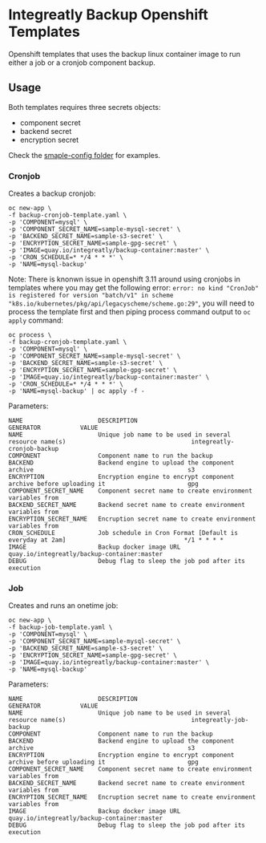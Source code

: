 # Integreatly Backup Openshift Templates

Openshift templates that uses the backup linux container image to run either a job or a cronjob component backup.

## Usage

Both templates requires three secrets objects:

* component secret
* backend secret
* encryption secret

Check the [smaple-config folder](./sample-config) for examples.

### Cronjob

Creates a backup cronjob:

```
oc new-app \
-f backup-cronjob-template.yaml \
-p 'COMPONENT=mysql' \
-p 'COMPONENT_SECRET_NAME=sample-mysql-secret' \
-p 'BACKEND_SECRET_NAME=sample-s3-secret' \
-p 'ENCRYPTION_SECRET_NAME=sample-gpg-secret' \
-p 'IMAGE=quay.io/integreatly/backup-container:master' \
-p 'CRON_SCHEDULE=* */4 * * *' \
-p 'NAME=mysql-backup'
```

Note: There is knonwn issue in openshift 3.11 around using cronjobs in templates where you may get the following error: `error: no kind "CronJob" is registered for version "batch/v1" in scheme "k8s.io/kubernetes/pkg/api/legacyscheme/scheme.go:29"`, you will need to process the template first and then piping process command output to `oc apply` command:

```
oc process \
-f backup-cronjob-template.yaml \
-p 'COMPONENT=mysql' \
-p 'COMPONENT_SECRET_NAME=sample-mysql-secret' \
-p 'BACKEND_SECRET_NAME=sample-s3-secret' \
-p 'ENCRYPTION_SECRET_NAME=sample-gpg-secret' \
-p 'IMAGE=quay.io/integreatly/backup-container:master' \
-p 'CRON_SCHEDULE=* */4 * * *' \
-p 'NAME=mysql-backup' | oc apply -f -
``` 

Parameters:

```
NAME                     DESCRIPTION                                                          GENERATOR           VALUE
NAME                     Unique job name to be used in several resource name(s)                                   integreatly-cronjob-backup
COMPONENT                Component name to run the backup                                                         
BACKEND                  Backend engine to upload the component archive                                           s3
ENCRYPTION               Encryption engine to encrypt component archive before uploading it                       gpg
COMPONENT_SECRET_NAME    Component secret name to create environment variables from                               
BACKEND_SECRET_NAME      Backend secret name to create environment variables from                                 
ENCRYPTION_SECRET_NAME   Encruption secret name to create environment variables from                              
CRON_SCHEDULE            Job schedule in Cron Format [Default is everyday at 2am]                                 */1 * * * *
IMAGE                    Backup docker image URL                                                                  quay.io/integreatly/backup-container:master
DEBUG                    Debug flag to sleep the job pod after its execution  
```

### Job

Creates and runs an onetime job:

```
oc new-app \
-f backup-job-template.yaml \
-p 'COMPONENT=mysql' \
-p 'COMPONENT_SECRET_NAME=sample-mysql-secret' \
-p 'BACKEND_SECRET_NAME=sample-s3-secret' \
-p 'ENCRYPTION_SECRET_NAME=sample-gpg-secret' \
-p 'IMAGE=quay.io/integreatly/backup-container:master' \
-p 'NAME=mysql-backup'
```

Parameters:

```
NAME                     DESCRIPTION                                                          GENERATOR           VALUE
NAME                     Unique job name to be used in several resource name(s)                                   integreatly-job-backup
COMPONENT                Component name to run the backup                                                         
BACKEND                  Backend engine to upload the component archive                                           s3
ENCRYPTION               Encryption engine to encrypt component archive before uploading it                       gpg
COMPONENT_SECRET_NAME    Component secret name to create environment variables from                               
BACKEND_SECRET_NAME      Backend secret name to create environment variables from                                 
ENCRYPTION_SECRET_NAME   Encruption secret name to create environment variables from                              
IMAGE                    Backup docker image URL                                                                  quay.io/integreatly/backup-container:master
DEBUG                    Debug flag to sleep the job pod after its execution
```